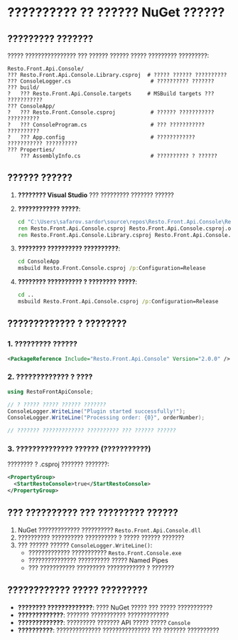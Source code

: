 # ?????????? ?? ?????? NuGet ??????

## ????????? ???????

????? ???????????????? ??? ?????? ?????? ????? ????????? ?????????:

```
Resto.Front.Api.Console/
??? Resto.Front.Api.Console.Library.csproj  # ????? ?????? ??????????
??? ConsoleLogger.cs                         # ?????????? ???????
??? build/
?   ??? Resto.Front.Api.Console.targets     # MSBuild targets ??? ???????????
??? ConsoleApp/
?   ??? Resto.Front.Console.csproj           # ?????? ??????????? ??????????
?   ??? ConsoleProgram.cs                    # ??? ??????????? ??????????
?   ??? App.config                           # ???????????? ??????????? ??????????
??? Properties/
    ??? AssemblyInfo.cs                      # ?????????? ? ??????
```

## ?????? ??????

1. **???????? Visual Studio** ??? ????????? ??????? ??????
2. **???????????? ?????**:
   ```cmd
   cd "C:\Users\safarov.sardor\source\repos\Resto.Front.Api.Console\Resto.Front.Api.Console"
   ren Resto.Front.Api.Console.csproj Resto.Front.Api.Console.csproj.old
   ren Resto.Front.Api.Console.Library.csproj Resto.Front.Api.Console.csproj
   ```

3. **???????? ?????????? ??????????**:
   ```cmd
   cd ConsoleApp
   msbuild Resto.Front.Console.csproj /p:Configuration=Release
   ```

4. **???????? ?????????? ? ???????? ?????**:
   ```cmd
   cd ..
   msbuild Resto.Front.Api.Console.csproj /p:Configuration=Release
   ```

## ????????????? ? ????????

### 1. ????????? ??????
```xml
<PackageReference Include="Resto.Front.Api.Console" Version="2.0.0" />
```

### 2. ????????????? ? ????
```csharp
using RestoFrontApiConsole;

// ? ????? ????? ?????? ???????
ConsoleLogger.WriteLine("Plugin started successfully!");
ConsoleLogger.WriteLine("Processing order: {0}", orderNumber);

// ??????? ????????????? ?????????? ??? ?????? ??????
```

### 3. ?????????????? ?????? (???????????)
???????? ? .csproj ??????? ???????:
```xml
<PropertyGroup>
  <StartRestoConsole>true</StartRestoConsole>
</PropertyGroup>
```

## ??? ?????????? ??? ????????? ??????

1. NuGet ????????????? ?????????? `Resto.Front.Api.Console.dll`
2. ?????????? ?????????? ?????????? ? ????? ?????? ???????
3. ??? ?????? ?????? `ConsoleLogger.WriteLine()`:
   - ????????????? ??????????? `Resto.Front.Console.exe`
   - ??????????????? ?????????? ????? Named Pipes
   - ??? ??????????? ????????? ???????????? ? ???????

## ???????????? ????? ?????????

- **???????? ?????????????**: ???? NuGet ????? ??? ????? ???????????
- **?????????????**: ??????? ??????????? ?????????????
- **?????????????**: ????????? ??????? API ????? ????? `Console`
- **??????????**: ?????????????? ??????????????? ??? ??????? ??????????